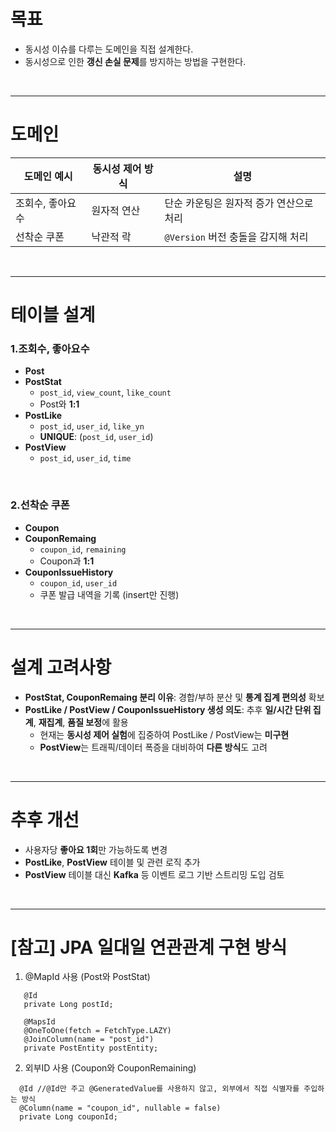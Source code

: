 # 목표
- 동시성 이슈를 다루는 도메인을 직접 설계한다.
- 동시성으로 인한 **갱신 손실 문제**를 방지하는 방법을 구현한다.

<br/>

---

# 도메인
| 도메인 예시         | 동시성 제어 방식 | 설명                                |
|---------------------|------------------|-------------------------------------|
| 조회수, 좋아요 수   | 원자적 연산      | 단순 카운팅은 원자적 증가 연산으로 처리 |
| 선착순 쿠폰         | 낙관적 락        | `@Version` 버전 충돌을 감지해 처리   |


<br/>

---

# 테이블 설계

### 1.조회수, 좋아요수
- **Post**
- **PostStat**
  - `post_id`, `view_count`, `like_count`
  - Post와 **1:1**
- **PostLike**
  - `post_id`, `user_id`, `like_yn`
  - **UNIQUE**: (`post_id`, `user_id`)
- **PostView**
  - `post_id`, `user_id`, `time`

<br/>

### 2.선착순 쿠폰
- **Coupon**
- **CouponRemaing**
  - `coupon_id`, `remaining`
  - Coupon과 **1:1**
- **CouponIssueHistory**
  - `coupon_id`, `user_id`
  - 쿠폰 발급 내역을 기록 (insert만 진행)
 

<br/>

---

# 설계 고려사항
- **PostStat, CouponRemaing 분리 이유**: 경합/부하 분산 및 **통계 집계 편의성** 확보
- **PostLike / PostView / CouponIssueHistory 생성 의도**: 추후 **일/시간 단위 집계**, **재집계**, **품질 보정**에 활용
  - 현재는 **동시성 제어 실험**에 집중하여 PostLike / PostView는 **미구현**
  - **PostView**는 트래픽/데이터 폭증을 대비하여 **다른 방식**도 고려


<br/>

---

# 추후 개선
- 사용자당 **좋아요 1회**만 가능하도록 변경
- **PostLike**, **PostView** 테이블 및 관련 로직 추가
- **PostView** 테이블 대신 **Kafka** 등 이벤트 로그 기반 스트리밍 도입 검토


<br/>

---


# [참고] JPA 일대일 연관관계 구현 방식
1. @MapId 사용 (Post와 PostStat)

  ```
     @Id
     private Long postId;

     @MapsId
     @OneToOne(fetch = FetchType.LAZY)
     @JoinColumn(name = "post_id")
     private PostEntity postEntity;
  ```
    
2. 외부ID 사용 (Coupon와 CouponRemaining)
  
  ```
    @Id //@Id만 주고 @GeneratedValue를 사용하지 않고, 외부에서 직접 식별자를 주입하는 방식
    @Column(name = "coupon_id", nullable = false)
    private Long couponId;
  ```


